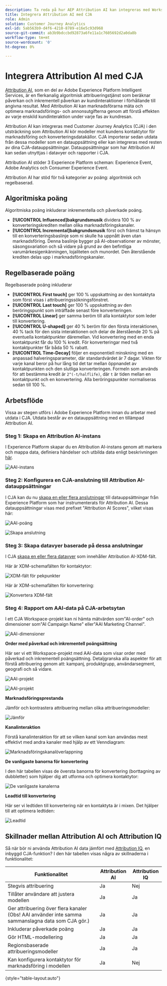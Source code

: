 ```yaml
---
description: Ta reda på hur AEP Attribution AI kan integreras med Workspace i CJA.
title: Integrera Attribution AI med CJA
role: Admin
solution: Customer Journey Analytics
exl-id: 5ab563b9-d4f6-4210-8789-e16e5c93d968
source-git-commit: ab3b9bdccbd92873a6fe11a1c7605692d2a0da8b
workflow-type: tm+mt
source-wordcount: '0'
ht-degree: 0%

---
```


# Integrera Attribution AI med CJA

[Attribution AI](https://experienceleague.adobe.com/docs/experience-platform/intelligent-services/attribution-ai/overview.html?lang=en), som en del av Adobe Experience Platform Intelligent Services, är en flerkanalig algoritmisk attribueringstjänst som beräknar påverkan och inkrementell påverkan av kundinteraktioner i förhållande till angivna resultat. Med Attribution AI kan marknadsförarna mäta och optimera marknadsförings- och annonsutgifterna genom att förstå effekten av varje enskild kundinteraktion under varje fas av kundresan.

Attribution AI kan integreras med Customer Journey Analytics (CJA) i den utsträckning som Attribution AI kör modeller mot kundens kontaktytor för marknadsföring och konverteringsdatakällor. CJA importerar sedan utdata från dessa modeller som en datauppsättning eller kan integreras med resten av dina CJA-datauppsättningar. Datauppsättningar som har Attribution AI kan sedan utnyttjas i datavyer och rapporter i CJA.

Attribution AI stöder 3 Experience Platform scheman: Experience Event, Adobe Analytics och Consumer Experience Event.

Attribution AI har stöd för två kategorier av poäng: algoritmisk och regelbaserad.

## Algoritmiska poäng

Algoritmiska poäng inkluderar inkrementella och påverkade poäng.

* **[!UICONTROL Influenced]bakgrundsmusik** dividera 100 % av konverteringskrediten mellan olika marknadsföringskanaler.
* **[!UICONTROL Incremental]bakgrundsmusik** först och främst ta hänsyn till en konverteringsbaslinje som ni skulle ha uppnått även utan marknadsföring. Denna baslinje bygger på AI-observationer av mönster, säsongsvariation och så vidare på grund av den befintliga varumärkesigenkänningen, lojaliteten och munordet. Den återstående krediten delas upp i marknadsföringskanaler.

## Regelbaserade poäng

Regelbaserade poäng inkluderar

* **[!UICONTROL First touch]** ger 100 % uppskattning av den kontaktyta som först visas i attribueringssökningsfönstret.
* **[!UICONTROL Last touch]** ger 100 % uppskattning av den beröringspunkt som inträffade senast före konverteringen.
* **[!UICONTROL Linear]** ger samma beröm till alla kontaktytor som leder till konvertering.
* **[!UICONTROL U-shaped]** ger 40 % beröm för den första interaktionen, 40 % tack för den sista interaktionen och delar de återstående 20 % på eventuella kontaktpunkter däremellan. Vid konvertering med en enda kontaktpunkt får du 100 % kredit. För konverteringar med två kontaktpunkter får båda 50 % rabatt.
* **[!UICONTROL Time-Decay]** följer en exponentiell minskning med en anpassad halveringsparameter, där standardvärdet är 7 dagar. Vikten för varje kanal beror på hur lång tid det tar mellan öppnandet av kontaktpunkten och den slutliga konverteringen. Formeln som används för att bestämma kredit är `2^(-t/halflife)`, där `t` är tiden mellan en kontaktpunkt och en konvertering. Alla beröringspunkter normaliseras sedan till 100 %.

## Arbetsflöde

Vissa av stegen utförs i Adobe Experience Platform innan du arbetar med utdata i CJA. Utdata består av en datauppsättning med en tillämpad Attribution AI.

### Steg 1: Skapa en Attribution AI-instans

I Experience Platform skapar du en Attribution AI-instans genom att markera och mappa data, definiera händelser och utbilda data enligt beskrivningen [här](https://experienceleague.adobe.com/docs/experience-platform/intelligent-services/attribution-ai/user-guide.html).

![AAI-instans](assets/aai-instance.png)

### Steg 2: Konfigurera en CJA-anslutning till Attribution AI-datauppsättningar

I CJA kan du nu [skapa en eller flera anslutningar](/help/connections/create-connection.md) till datauppsättningar från Experience Platform som har instrumenterats för Attribution AI. Dessa datauppsättningar visas med prefixet &quot;Attribution AI Scores&quot;, vilket visas här:

![AAI-poäng](assets/aai-scores.png)

![Skapa anslutning](assets/aai-create-connection.png)

### Steg 3: Skapa datavyer baserade på dessa anslutningar

I CJA [skapa en eller flera datavyer](/help/data-views/create-dataview.md) som innehåller Attribution AI-XDM-fält.

Här är XDM-schemafälten för kontaktytor:

![XDM-fält för pekpunkter](assets/touchpoint-fields.png)

Här är XDM-schemafälten för konvertering:

![Konvertera XDM-fält](assets/conversion-fields.png)

### Steg 4: Rapport om AAI-data på CJA-arbetsytan

I ett CJA Workspace-projekt kan ni hämta mätvärden som&quot;AI-order&quot; och dimensioner som&quot;AI Campaign Name&quot; eller&quot;AAI Marketing Channel&quot;.

![AAI-dimensioner](assets/aai-dims.png)



**Order med påverkad och inkrementell poängsättning**

Här ser vi ett Workspace-projekt med AAI-data som visar order med påverkad och inkrementell poängsättning. Detaljgranska alla aspekter för att förstå attribuering genom att: kampanj, produktgrupp, användarsegment, geografi och så vidare.

![AAI-projekt](assets/aai-project.png)

![AAI-projekt](assets/aai-project2.png)

**Marknadsföringsprestanda**

Jämför och kontrastera attribuering mellan olika attribueringsmodeller:

![Jämför](assets/compare.png)

**Kanalinteraktion**

Förstå kanalinteraktion för att se vilken kanal som kan användas mest effektivt med andra kanaler med hjälp av ett Venndiagram:

![Marknadsföringskanalöverlappning](assets/mc-overlap.png)

**De vanligaste banorna för konvertering**

I den här tabellen visas de översta banorna för konvertering (borttagning av dubbletter) som hjälper dig att utforma och optimera kontaktytor:

![De vanligaste kanalerna](assets/top-channels.png)

**Leadtid till konvertering**

Här ser vi ledtiden till konvertering när en kontaktyta är i mixen. Det hjälper till att optimera ledtiden:

![Leadtid](assets/lead-time.png)

## Skillnader mellan Attribution AI och Attribution IQ

Så när bör ni använda Attribution AI data jämfört med [Attribution IQ](/help/analysis-workspace/attribution/overview.md), en inbyggd CJA-funktion? I den här tabellen visas några av skillnaderna i funktionalitet:

| Funktionalitet | Attribution AI | Attribution IQ |
| --- | --- | --- |
| Stegvis attribuering | Ja | Nej |
| Tillåter användare att justera modellen | Ja | Ja |
| Ger attribuering över flera kanaler (Obs! AAI använder inte samma sammanslagna data som CJA gör.) | Ja | Ja |
| Inkluderar påverkade poäng | Ja | Ja |
| Gör HTML-modellering | Ja | Ja |
| Regionsbaserade attribueringsmodeller | Ja | Ja |
| Kan konfigurera kontaktytor för marknadsföring i modellen | Ja | Nej |

{style=&quot;table-layout:auto&quot;}
